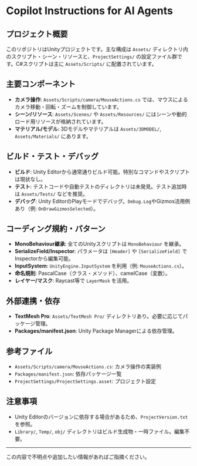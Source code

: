 # Copilot Instructions for AI Agents

## プロジェクト概要
このリポジトリはUnityプロジェクトです。主な構成は `Assets/` ディレクトリ内のスクリプト・シーン・リソースと、`ProjectSettings/` の設定ファイル群です。C#スクリプトは主に `Assets/Scripts/` に配置されています。

## 主要コンポーネント
- **カメラ操作**: `Assets/Scripts/camera/MouseActions.cs` では、マウスによるカメラ移動・回転・ズームを制御しています。
- **シーン/リソース**: `Assets/Scenes/` や `Assets/Resources/` にはシーンや動的ロード用リソースが格納されています。
- **マテリアル/モデル**: 3Dモデルやマテリアルは `Assets/3DMODEL/`, `Assets/Materials/` にあります。

## ビルド・テスト・デバッグ
- **ビルド**: Unity Editorから通常通りビルド可能。特別なコマンドやスクリプトは現状なし。
- **テスト**: テストコードや自動テストのディレクトリは未発見。テスト追加時は `Assets/Tests/` などを推奨。
- **デバッグ**: Unity EditorのPlayモードでデバッグ。`Debug.Log`やGizmos活用例あり（例: `OnDrawGizmosSelected`）。

## コーディング規約・パターン
- **MonoBehaviour継承**: 全てのUnityスクリプトは `MonoBehaviour` を継承。
- **SerializeField/Inspector**: パラメータは `[Header]` や `[SerializeField]` でInspectorから編集可能。
- **InputSystem**: `UnityEngine.InputSystem` を利用（例: `MouseActions.cs`）。
- **命名規則**: PascalCase（クラス・メソッド）、camelCase（変数）。
- **レイヤー/マスク**: Raycast等で `LayerMask` を活用。

## 外部連携・依存
- **TextMesh Pro**: `Assets/TextMesh Pro/` ディレクトリあり。必要に応じてパッケージ管理。
- **Packages/manifest.json**: Unity Package Managerによる依存管理。

## 参考ファイル
- `Assets/Scripts/camera/MouseActions.cs`: カメラ操作の実装例
- `Packages/manifest.json`: 依存パッケージ一覧
- `ProjectSettings/ProjectSettings.asset`: プロジェクト設定

## 注意事項
- Unity Editorのバージョンに依存する場合があるため、`ProjectVersion.txt` を参照。
- `Library/`, `Temp/`, `obj/` ディレクトリはビルド生成物・一時ファイル。編集不要。

---

この内容で不明点や追加したい情報があればご指摘ください。
